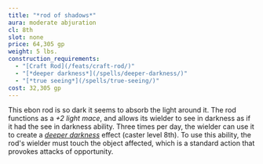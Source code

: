 ```yaml
---
title: "*rod of shadows*"
aura: moderate abjuration
cl: 8th
slot: none
price: 64,305 gp
weight: 5 lbs.
construction_requirements:
  - "[Craft Rod](/feats/craft-rod/)"
  - "[*deeper darkness*](/spells/deeper-darkness/)"
  - "[*true seeing*](/spells/true-seeing/)"
cost: 32,305 gp
---
```


This ebon rod is so dark it seems to absorb the light around it. The rod functions as a *+2 light mace*, and allows its wielder to see in darkness as if it had the see in darkness ability. Three times per day, the wielder can use it to create a [*deeper darkness*](/spells/deeper-darkness/) effect (caster level 8th). To use this ability, the rod's wielder must touch the object affected, which is a standard action that provokes attacks of opportunity.

